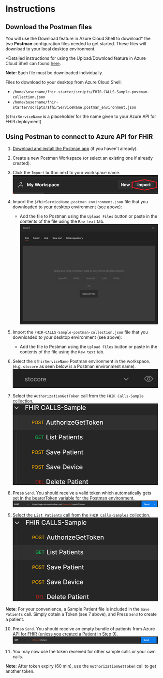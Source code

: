 # Instructions 

## Download the Postman files 
You will use the Download feature in Azure Cloud Shell to download* the two **Postman** configuration files needed to get started. These files will download to your local desktop environment.

\*Detailed instructions for using the Upload/Download feature in Azure Cloud Shell can found [here](https://docs.microsoft.com/en-us/azure/cloud-shell/using-the-shell-window#upload-and-download-files).


__Note:__ Each file must be downloaded individually. 

Files to download to your desktop from Azure Cloud Shell:
 - ```/home/$username/fhir-starter/scripts/FHIR-CALLS-Sample-postman-collection.json```
 - ```/home/$username/fhir-starter/scripts/$fhirServiceName.postman_environment.json``` 

(```$fhirServiceName``` is a placeholder for the name given to your Azure API for FHIR deployment)



## Using Postman to connect to Azure API for FHIR

1. [Download and install the Postman app](https://www.postman.com/downloads/) (if you haven't already).

2. Create a new Postman Workspace (or select an existing one if already created).

3. Click the ```Import``` button next to your workspace name. ![Import Postman](./images/postman1.png)

4. Import the ```$fhirServiceName.postman_environment.json``` file that you downloaded to your desktop environment (see above):
    + Add the file to Postman using the ```Upload Files``` button or paste in the contents of the file using the ```Raw text``` tab.
    ![Import Postman](./images/postman2.png)

5. Import the ```FHIR-CALLS-Sample-postman-collection.json``` file that you downloaded to your desktop environment (see above):
    + Add the file to Postman using the ```Upload Files``` button or paste in the contents of the file using the ```Raw text``` tab.

6. Select the ```$fhirServiceName``` Postman environment in the workspace. (e.g. ```stocore``` as seen below is a Postman environment name).
   ![Import Postman](./images/postman3.png)

7. Select the ```AuthorizationGetToken``` call from the ```FHIR Calls-Sample``` collection.
   ![Import Postman](./images/postman4.png)

8. Press ```Send```. You should receive a valid token which automatically gets set in the bearerToken variable for the Postman environment.
   ![Import Postman](./images/postman5.png)

9. Select the ```List Patients``` call from the ```FHIR Calls-Samples``` collection.
   ![Import Postman](./images/postman6.png)

__Note:__ For your convenience, a Sample Patient file is included in the ```Save Patients``` call.  Simply obtain a Token (see 7 above), and Press ```Send``` to create a patient. 

10. Press ```Send```. You should receive an empty bundle of patients from Azure API for FHIR (unless you created a Patient in Step 9).
   ![Import Postman](./images/postman7.png)

11. You may now use the token received for other sample calls or your own calls.  

__Note:__ After token expiry (60 min), use the ```AuthorizationGetToken``` call to get another token.

